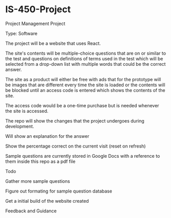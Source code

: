 # IS-450-Project
Project Management Project

Type: Software

The project will be a website that uses React. 

The site's contents will be multiple-choice questions that are on or similar to the test and questions on definitions of terms used in the test which will be selected from a drop-down list with multiple words that could be the correct answer. 

The site as a product will either be free with ads that for the prototype will be images that are different every time the site is loaded or the contents will be blocked until an access code is entered which shows the contents of the site. 

The access code would be a one-time purchase but is needed whenever the site is accessed.

The repo will show the changes that the project undergoes during development.

Will show an explanation for the answer

Show the percentage correct on the current visit (reset on refresh)

Sample questions are currently stored in Google Docs with a reference to them inside this repo as a pdf file


Todo

Gather more sample questions

Figure out formating for sample question database

Get a initial build of the website created


Feedback and Guidance
